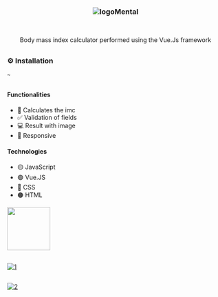 ### <p align='center'> ![logoMental](https://github.com/fabioVitorio/app/assets/109548564/efd92611-26ee-4789-a991-5395155c7e7f) </p>
<br>
<p align='center'> Body mass index calculator performed using the Vue.Js framework <br></p>

##
### ⚙️ Installation
```bash
~
```
##
#### Functionalities
- 🧮 Calculates the imc <br>
- ✅ Validation of fields <br>
- 💻 Result with image <br>
- 📱 Responsive <br>
 #### Technologies
- 🟡 JavaScript <br>
- 🟢 Vue.JS <br>
- 🔵 CSS <br>
- 🟠 HTML <br>

<div>
  <img height="100em" src="https://github-readme-stats.vercel.app/api/pin/?username=fabioVitorio&repo=calc_imc"/>
  <a href="https://github.com/fabioVitorio">
</div>
  
##
![1](https://user-images.githubusercontent.com/109548564/203212916-7a727e85-aa4a-4a73-9a79-a92809c2c795.PNG)
##
![2](https://user-images.githubusercontent.com/109548564/203212912-0f163dd4-9d86-48e6-abbd-7909c645a8cb.PNG)


